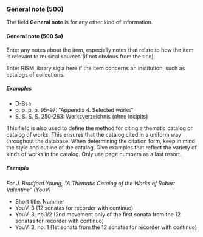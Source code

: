 ### General note (500)

The field **General note** is for any other kind of information.

#### General note (500 $a)

Enter any notes about the item, especially notes that relate to how the item is relevant to musical sources (if not obvious from the title).

Enter RISM library sigla here if the item concerns an institution, such as catalogs of collections.


##### Examples

- D-Bsa
- p. p. p. p. 95-97: "Appendix 4. Selected works"
- S. S. S. S. 250-263: Werksverzeichnis (ohne Incipits)

This field is also used to define the method for citing a thematic catalog or catalog of works. This ensures that the catalog cited in a uniform way throughout the database. When determining the citation form, keep in mind the style and outline of the catalog. Give examples that reflect the variety of kinds of works in the catalog. Only use page numbers as a last resort.

##### Esempio
_For J. Bradford Young, "A Thematic Catalog of the Works of Robert Valentine" (YouV)_
- Short title. Nummer
- YouV. 3 (12 sonatas for recorder with continuo)
- YouV. 3, no.1/2 (2nd movement only of the first sonata from the 12 sonatas for recorder with continuo)
- YouV. 3, no. 1 (1st sonata from the 12 sonatas for recorder with continuo)
